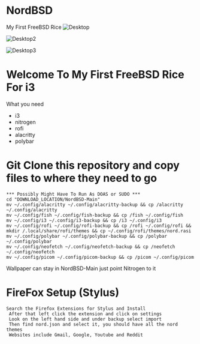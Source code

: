# NordBSD
My First FreeBSD Rice
![Desktop](https://user-images.githubusercontent.com/89696594/189009334-3c6567dd-4e4d-4f6d-8939-b1c770170936.png)

![Desktop2](https://user-images.githubusercontent.com/89696594/189009353-09645382-55a1-475e-b307-13ca705236c5.png)

![Desktop3](https://user-images.githubusercontent.com/89696594/189009363-3000921c-bda3-4614-9e29-c12a3066c380.png)

# Welcome To My First FreeBSD Rice For i3
    
 What you need
   * i3
   * nitrogen
   * rofi
   * alacritty
   * polybar
 
 # Git Clone this repository and copy files to where they need to go
    *** Possibly Might Have To Run As DOAS or SUDO ***
    cd "DOWNLOAD_LOCATION/NordBSD-Main"
    mv ~/.config/alacritty ~/.config/alacritty-backup && cp /alacritty ~/.config/alacritty
    mv ~/.config/fish ~/.config/fish-backup && cp /fish ~/.config/fish
    mv ~/.config/i3 ~/.config/i3-backup && cp /i3 ~/.config/i3
    mv ~/.config/rofi ~/.config/rofi-backup && cp /rofi ~/.config/rofi && mkdir /.local/share/rofi/themes && cp ~/.config/rofi/themes/nord.rasi
    mv ~/.config/polybar ~/.config/polybar-backup && cp /polybar ~/.config/polybar
    mv ~/.config/neofetch ~/.config/neofetch-backup && cp /neofetch ~/.config/neofetch
    mv ~/.config/picom ~/.config/picom-backup && cp /picom ~/.config/picom
 
 Wallpaper can stay in NordBSD-Main just point Nitrogen to it 
 
 
 # FireFox Setup (Stylus)
    Search the Firefox Extensions for Stylus and Install 
     After that left click the extension and click on settings 
     Look on the left hand side and under backup select import 
     Then find nord.json and select it, you should have all the nord themes  
     Websites include Gmail, Google, Youtube and Reddit
 
 
 
 

